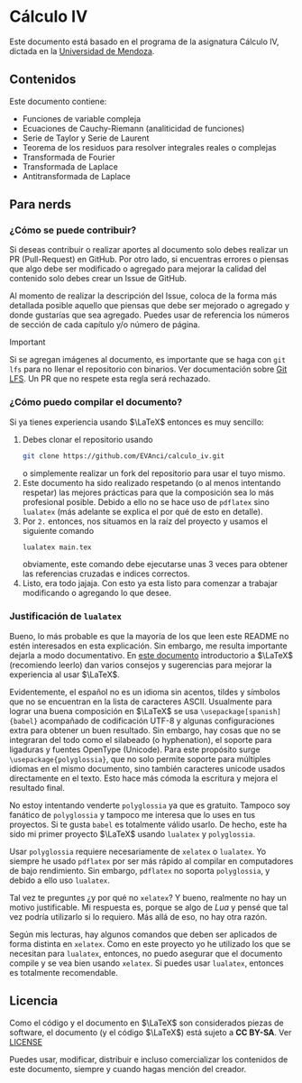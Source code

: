# Cálculo IV

Este documento está basado en el programa de la asignatura Cálculo IV, dictada en la [Universidad de Mendoza](um.edu.ar).

## Contenidos

Este documento contiene:
- Funciones de variable compleja
- Ecuaciones de Cauchy-Riemann (analiticidad de funciones)
- Serie de Taylor y Serie de Laurent
- Teorema de los residuos para resolver integrales reales o complejas
- Transformada de Fourier
- Transformada de Laplace
- Antitransformada de Laplace

## Para nerds

### ¿Cómo se puede contribuir?

Si deseas contribuir o realizar aportes al documento solo debes realizar un PR (Pull-Request) en GitHub. Por otro lado, si encuentras errores o piensas que algo debe ser modificado o agregado para mejorar la calidad del contenido solo debes crear un Issue de GitHub.

Al momento de realizar la descripción del Issue, coloca de la forma más detallada posible aquello que piensas que debe ser mejorado o agregado y donde gustarías que sea agregado. Puedes usar de referencia los números de sección de cada capítulo y/o número de página.

> [!IMPORTANT]
> Si se agregan imágenes al documento, es importante que se haga con `git lfs` para no llenar el repositorio con binarios. Ver documentación sobre [Git LFS](https://docs.github.com/en/repositories/working-with-files/managing-large-files/installing-git-large-file-storage).
> Un PR que no respete esta regla será rechazado.

### ¿Cómo puedo compilar el documento?

Si ya tienes experiencia usando $\LaTeX$ entonces es muy sencillo:
1. Debes clonar el repositorio usando
    ```sh
    git clone https://github.com/EVAnci/calculo_iv.git
    ```
    o simplemente realizar un fork del repositorio para usar el tuyo mismo.
2. Este documento ha sido realizado respetando (o al menos intentando respetar) las mejores prácticas para que la composición sea lo más profesional posible. Debido a ello no se hace uso de `pdflatex` sino `lualatex` (más adelante se explica el por qué de esto en detalle).
3. Por `2.` entonces, nos situamos en la raíz del proyecto y usamos el siguiente comando
    ```sh
    lualatex main.tex
    ```
    obviamente, este comando debe ejecutarse unas 3 veces para obtener las referencias cruzadas e indices correctos.
4. Listo, era todo jajaja. Con esto ya esta listo para comenzar a trabajar modificando o agregando lo que desee.

### Justificación de `lualatex`

Bueno, lo más probable es que la mayoría de los que leen este README no estén interesados en esta explicación. Sin embargo, me resulta importante dejarla a modo documentativo. En [este documento](https://br.mirrors.cicku.me/ctan/info/lshort/english/lshort.pdf) introductorio a $\LaTeX$ (recomiendo leerlo) dan varios consejos y sugerencias para mejorar la experiencia al usar $\LaTeX$. 

Evidentemente, el español no es un idioma sin acentos, tildes y símbolos que no se encuentran en la lista de caracteres ASCII. Usualmente para lograr una buena composición en $\LaTeX$ se usa `\usepackage[spanish]{babel}` acompañado de codificación UTF-8 y algunas configuraciones extra para obtener un buen resultado. Sin embargo, hay cosas que no se integraran del todo como el silabeado (o hyphenation), el soporte para ligaduras y fuentes OpenType (Unicode). Para este propósito surge `\usepackage{polyglossia}`, que no solo permite soporte para múltiples idiomas en el mismo documento, sino también caracteres unicode usados directamente en el texto. Esto hace más cómoda la escritura y mejora el resultado final. 

No estoy intentando venderte `polyglossia` ya que es gratuito. Tampoco soy fanático de `polyglossia` y tampoco me interesa que lo uses en tus proyectos. Si te gusta `babel` es totalmente válido usarlo. De hecho, este ha sido mi primer proyecto $\LaTeX$ usando `lualatex` y `polyglossia`.

Usar `polyglossia` requiere necesariamente de `xelatex` o `lualatex`. Yo siempre he usado `pdflatex` por ser más rápido al compilar en computadores de bajo rendimiento. Sin embargo, `pdflatex` no soporta `polyglossia`, y debido a ello uso `lualatex`. 

Tal vez te preguntes ¿y por qué no `xelatex`? Y bueno, realmente no hay un motivo justificable. Mi respuesta es, porque se algo de *Lua* y pensé que tal vez podría utilizarlo si lo requiero. Más allá de eso, no hay otra razón.

Según mis lecturas, hay algunos comandos que deben ser aplicados de forma distinta en `xelatex`. Como en este proyecto yo he utilizado los que se necesitan para `lualatex`, entonces, no puedo asegurar que el documento compile y se vea bien usando `xelatex`. Si puedes usar `lualatex`, entonces es totalmente recomendable.

## Licencia

Como el código y el documento en $\LaTeX$ son considerados piezas de software, el documento (y el código $\LaTeX$) está sujeto a **CC BY-SA**. Ver [LICENSE](LICENSE)

Puedes usar, modificar, distribuir e incluso comercializar los contenidos de este documento, siempre y cuando hagas mención del creador.
